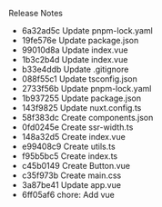 Release Notes

 - 6a32ad5c Update pnpm-lock.yaml
 - 19fe576e Update package.json
 - 99010d8a Update index.vue
 - 1b3c2b4d Update index.vue
 - b33e4ddb Update .gitignore
 - 088f55c1 Update tsconfig.json
 - 2733f56b Update pnpm-lock.yaml
 - 1b937255 Update package.json
 - 143f9825 Update nuxt.config.ts
 - 58f383dc Create components.json
 - 0fd0245e Create ssr-width.ts
 - 148a32d5 Create index.vue
 - e99408c9 Create utils.ts
 - f95b5bc5 Create index.ts
 - c45b0149 Create Button.vue
 - c35f973b Create main.css
 - 3a87be41 Update app.vue
 - 6ff05af6 chore: Add vue
